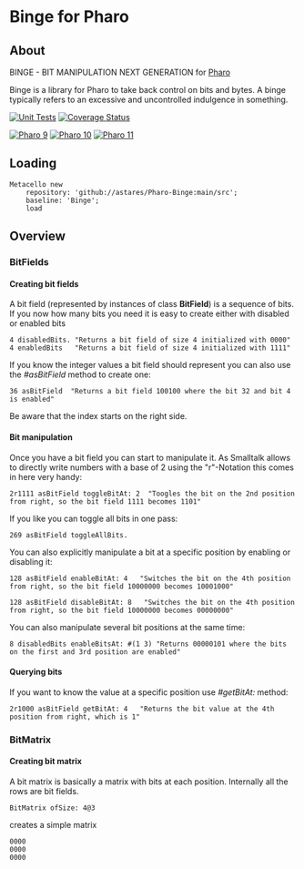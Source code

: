# Binge for Pharo

## About

BINGE - BIT MANIPULATION NEXT GENERATION for [Pharo](https://www.pharo.org)

Binge is a library for Pharo to take back control on bits and bytes. A binge typically refers to an excessive and uncontrolled indulgence in something. 

[![Unit Tests](https://github.com/astares/Pharo-Binge/workflows/Build/badge.svg?branch=main)](https://github.com/astares/Pharo-Binge/actions?query=workflow%3ABuild)
[![Coverage Status](https://codecov.io/github/astares/Pharo-Binge/coverage.svg?branch=main)](https://app.codecov.io/gh/astares/Pharo-Binge/branch/main)

[![Pharo 9](https://img.shields.io/badge/Pharo-9.0-%23aac9ff.svg)](https://pharo.org/download)
[![Pharo 10](https://img.shields.io/badge/Pharo-10-%23aac9ff.svg)](https://pharo.org/download)
[![Pharo 11](https://img.shields.io/badge/Pharo-11-%23aac9ff.svg)](https://pharo.org/download)

## Loading

```Smalltalk
Metacello new 
	repository: 'github://astares/Pharo-Binge:main/src';
	baseline: 'Binge';
	load
```

## Overview

### BitFields
#### Creating bit fields
A bit field (represented by instances of class **BitField**) is a sequence of bits. If you now how many bits you need it is easy to create either with disabled or enabled bits

```Smalltalk
4 disabledBits. "Returns a bit field of size 4 initialized with 0000"
4 enabledBits   "Returns a bit field of size 4 initialized with 1111"
```

If you know the integer values a bit field should represent you can also use the *#asBitField* method to create one:
```Smalltalk
36 asBitField  "Returns a bit field 100100 where the bit 32 and bit 4 is enabled"
```
Be aware that the index starts on the right side.

#### Bit manipulation
Once you have a bit field you can start to manipulate it. As Smalltalk allows to directly write numbers with a base of 2 using the "r"-Notation this comes in here very handy:

```Smalltalk
2r1111 asBitField toggleBitAt: 2  "Toogles the bit on the 2nd position from right, so the bit field 1111 becomes 1101"
```
If you like you can toggle all bits in one pass:
```Smalltalk
269 asBitField toggleAllBits.
```

You can also explicitly manipulate a bit at a specific position by enabling or disabling it:
```Smalltalk
128 asBitField enableBitAt: 4   "Switches the bit on the 4th position from right, so the bit field 10000000 becomes 10001000"

128 asBitField disableBitAt: 8   "Switches the bit on the 4th position from right, so the bit field 10000000 becomes 00000000"
```

You can also manipulate several bit positions at the same time:
```Smalltalk
8 disabledBits enableBitsAt: #(1 3) "Returns 00000101 where the bits on the first and 3rd position are enabled"
```
#### Querying bits
If you want to know the value at a specific position use *#getBitAt:* method:
```Smalltalk
2r1000 asBitField getBitAt: 4   "Returns the bit value at the 4th position from right, which is 1"
```

### BitMatrix
#### Creating bit matrix
A bit matrix is basically a matrix with bits at each position. Internally all the rows are bit fields. 
```Smalltalk
BitMatrix ofSize: 4@3
```
creates a simple matrix 
```
0000
0000
0000
```





